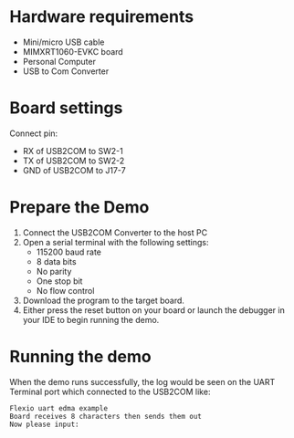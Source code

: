 Hardware requirements
=====================
- Mini/micro USB cable
- MIMXRT1060-EVKC board
- Personal Computer
- USB to Com Converter

Board settings
============
Connect pin:
- RX of USB2COM to SW2-1
- TX of USB2COM to SW2-2
- GND of USB2COM to J17-7

Prepare the Demo
===============
1.  Connect the USB2COM Converter to the host PC
2.  Open a serial terminal with the following settings:
    - 115200 baud rate
    - 8 data bits
    - No parity
    - One stop bit
    - No flow control
3.  Download the program to the target board.
4.  Either press the reset button on your board or launch the debugger in your IDE to begin running the demo.

Running the demo
===============
When the demo runs successfully, the log would be seen on the UART Terminal port which connected to the USB2COM like:

~~~~~~~~~~~~~~~~~~~~~
Flexio uart edma example
Board receives 8 characters then sends them out
Now please input:
~~~~~~~~~~~~~~~~~~~~~
